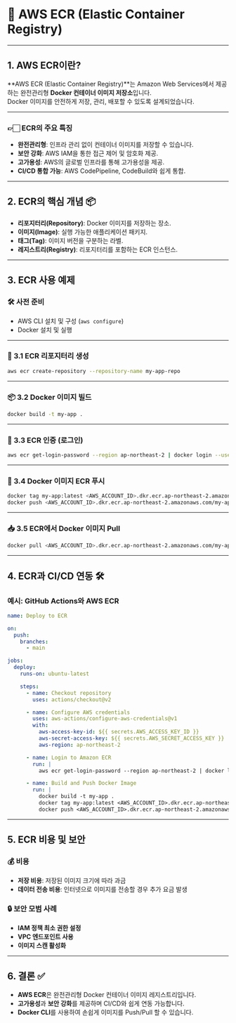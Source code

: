 
# 🐳 AWS ECR (Elastic Container Registry)

---

## 1. AWS ECR이란?
**AWS ECR (Elastic Container Registry)**는 Amazon Web Services에서 제공하는 완전관리형 **Docker 컨테이너 이미지 저장소**입니다.  
Docker 이미지를 안전하게 저장, 관리, 배포할 수 있도록 설계되었습니다.

---

### 👉🏻 ECR의 주요 특징
- **완전관리형**: 인프라 관리 없이 컨테이너 이미지를 저장할 수 있습니다.
- **보안 강화**: AWS IAM을 통한 접근 제어 및 암호화 제공.
- **고가용성**: AWS의 글로벌 인프라를 통해 고가용성을 제공.
- **CI/CD 통합 가능**: AWS CodePipeline, CodeBuild와 쉽게 통합.

---

## 2. ECR의 핵심 개념 📦
- **리포지터리(Repository)**: Docker 이미지를 저장하는 장소.
- **이미지(Image)**: 실행 가능한 애플리케이션 패키지.
- **태그(Tag)**: 이미지 버전을 구분하는 라벨.
- **레지스트리(Registry)**: 리포지터리를 포함하는 ECR 인스턴스.

---

## 3. ECR 사용 예제
### 🛠️ 사전 준비
- AWS CLI 설치 및 구성 (`aws configure`)
- Docker 설치 및 실행

---

### 📂 3.1 ECR 리포지터리 생성
```bash
aws ecr create-repository --repository-name my-app-repo
```

---

### 📦 3.2 Docker 이미지 빌드
```bash
docker build -t my-app .
```

---

### 🔑 3.3 ECR 인증 (로그인)
```bash
aws ecr get-login-password --region ap-northeast-2 | docker login --username AWS --password-stdin <AWS_ACCOUNT_ID>.dkr.ecr.ap-northeast-2.amazonaws.com
```

---

### 🚀 3.4 Docker 이미지 ECR 푸시
```bash
docker tag my-app:latest <AWS_ACCOUNT_ID>.dkr.ecr.ap-northeast-2.amazonaws.com/my-app-repo
docker push <AWS_ACCOUNT_ID>.dkr.ecr.ap-northeast-2.amazonaws.com/my-app-repo
```

---

### 📥 3.5 ECR에서 Docker 이미지 Pull
```bash
docker pull <AWS_ACCOUNT_ID>.dkr.ecr.ap-northeast-2.amazonaws.com/my-app-repo:latest
```

---

## 4. ECR과 CI/CD 연동 🛠️
### 예시: GitHub Actions와 AWS ECR
```yaml
name: Deploy to ECR

on:
  push:
    branches:
      - main

jobs:
  deploy:
    runs-on: ubuntu-latest

    steps:
      - name: Checkout repository
        uses: actions/checkout@v2

      - name: Configure AWS credentials
        uses: aws-actions/configure-aws-credentials@v1
        with:
          aws-access-key-id: ${{ secrets.AWS_ACCESS_KEY_ID }}
          aws-secret-access-key: ${{ secrets.AWS_SECRET_ACCESS_KEY }}
          aws-region: ap-northeast-2

      - name: Login to Amazon ECR
        run: |
          aws ecr get-login-password --region ap-northeast-2 | docker login --username AWS --password-stdin <AWS_ACCOUNT_ID>.dkr.ecr.ap-northeast-2.amazonaws.com

      - name: Build and Push Docker Image
        run: |
          docker build -t my-app .
          docker tag my-app:latest <AWS_ACCOUNT_ID>.dkr.ecr.ap-northeast-2.amazonaws.com/my-app-repo
          docker push <AWS_ACCOUNT_ID>.dkr.ecr.ap-northeast-2.amazonaws.com/my-app-repo
```

---

## 5. ECR 비용 및 보안
### 💰 비용
- **저장 비용**: 저장된 이미지 크기에 따라 과금
- **데이터 전송 비용**: 인터넷으로 이미지를 전송할 경우 추가 요금 발생

### 🔒 보안 모범 사례
- **IAM 정책 최소 권한 설정**
- **VPC 엔드포인트 사용**
- **이미지 스캔 활성화**

---

## 6. 결론 ✅
- **AWS ECR**은 완전관리형 Docker 컨테이너 이미지 레지스트리입니다.
- **고가용성**과 **보안 강화**를 제공하며 CI/CD와 쉽게 연동 가능합니다.
- **Docker CLI**를 사용하여 손쉽게 이미지를 Push/Pull 할 수 있습니다.

